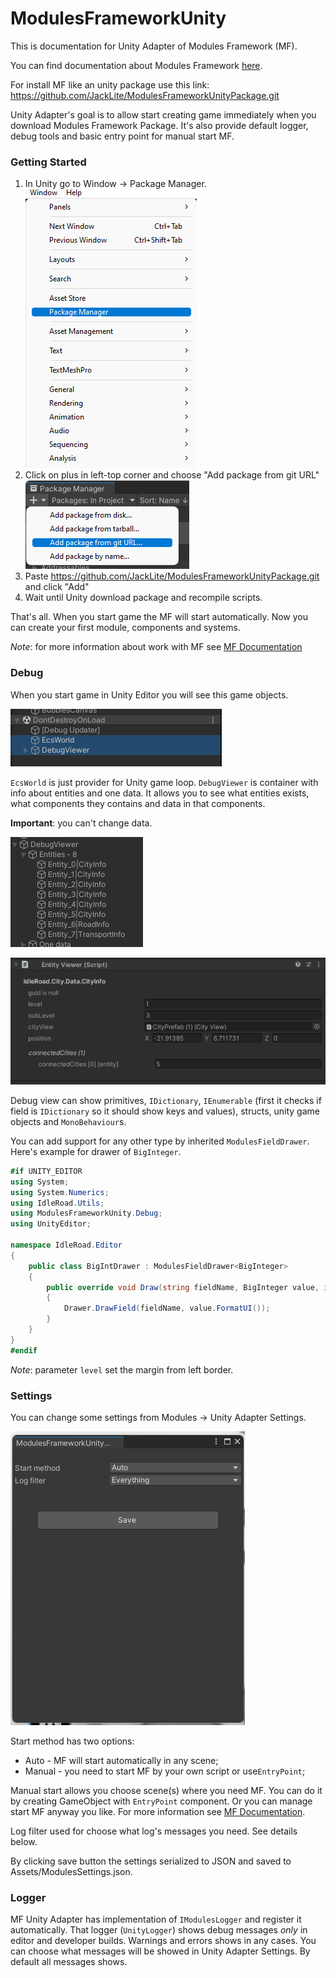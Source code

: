 # ModulesFrameworkUnity

This is documentation for Unity Adapter of Modules Framework (MF).

You can find documentation about Modules Framework
[here](https://github.com/JackLite/ModulesFramework).

For install MF like an unity package use this link:
https://github.com/JackLite/ModulesFrameworkUnityPackage.git

Unity Adapter's goal is to allow start creating game immediately when
you download Modules Framework Package. It's also provide default logger,
debug tools and basic entry point for manual start MF.

### Getting Started

1. In Unity go to Window -> Package Manager.<br>
![pkg](/doc/GettingStarted_img1.png)
2. Click on plus in left-top corner and choose "Add package from git URL"<br>
![pkg](/doc/GettingStarted_img2.png)
3. Paste https://github.com/JackLite/ModulesFrameworkUnityPackage.git 
and click "Add"
4. Wait until Unity download package and recompile scripts.

That's all. When you start game the MF will start automatically.
Now you can create your first module, components and systems.

_Note_: for more information about work with MF see 
[MF Documentation](https://github.com/JackLite/ModulesFramework/blob/main/README.md#getting-started)

### Debug

When you start game in Unity Editor you will see this game objects.

![pkg](/doc/Debug_img1.png)

`EcsWorld` is just provider for Unity game loop. `DebugViewer` is 
container with info about entities and one data. It allows you to see
what entities exists, what components they contains and data in that
components.

__Important__: you can't change data.

![pkg](/doc/Debug_img2.png)

![pkg](/doc/Debug_img3.png)

Debug view can show primitives, `IDictionary`, `IEnumerable`
(first it checks if field is `IDictionary` so it should show keys 
and values), structs, unity game objects and `MonoBehaviour`s.

You can add support for any other type by inherited 
`ModulesFieldDrawer`. Here's example for drawer of `BigInteger`.

```csharp
#if UNITY_EDITOR
using System;
using System.Numerics;
using IdleRoad.Utils;
using ModulesFrameworkUnity.Debug;
using UnityEditor;

namespace IdleRoad.Editor
{
    public class BigIntDrawer : ModulesFieldDrawer<BigInteger>
    {
        public override void Draw(string fieldName, BigInteger value, int level)
        {
            Drawer.DrawField(fieldName, value.FormatUI());
        }
    }
}
#endif
```

_Note_: parameter `level` set the margin from left border. 

### Settings

You can change some settings from Modules -> Unity Adapter Settings.

![pkg](/doc/Settings_img1.png)

Start method has two options:
- Auto - MF will start automatically in any scene;
- Manual - you need to start MF by your own script or use`EntryPoint`;

Manual start allows you choose scene(s) where you need MF. You can
do it by creating GameObject with `EntryPoint` component. Or you
can manage start MF anyway you like. For more information see
[MF Documentation](https://github.com/JackLite/ModulesFramework/blob/main/README.md#getting-started).

Log filter used for choose what log's messages you need. See details below.

By clicking save button the settings serialized to JSON and saved to 
Assets/ModulesSettings.json.

### Logger

MF Unity Adapter has implementation of `IModulesLogger` and register
it automatically. That logger (`UnityLogger`) shows debug messages
_only_ in editor and developer builds. Warnings and errors shows in
any cases. You can choose what messages will be showed in 
Unity Adapter Settings. By default all messages shows.